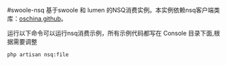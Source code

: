 #swoole-nsq
基于swoole 和 lumen 的NSQ消费实例。本实例依赖nsq客户端类库：[oschina](https://git.oschina.net/tttlkkkl/nsq_swoole_client),[github](https://github.com/tttlkkkl/nsq_swoole_client)。

运行以下命令可以运行nsq消费示例，所有示例代码都写在 Console 目录下面,根据需要调整
```
php artisan nsq:file
```
